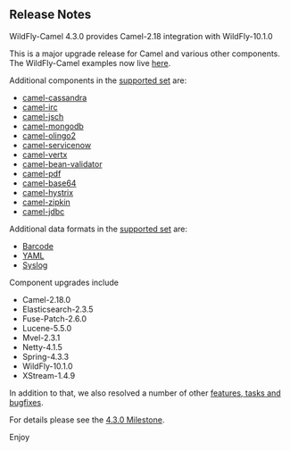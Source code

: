 Release Notes
-------------------

WildFly-Camel 4.3.0 provides Camel-2.18 integration with WildFly-10.1.0

This is a major upgrade release for Camel and various other components. The WildFly-Camel examples now live [here](https://github.com/wildfly-extras/wildfly-camel-examples).

Additional components in the [supported set](http://wildflyext.gitbooks.io/wildfly-camel/content/components) are:

* [camel-cassandra](http://wildflyext.gitbooks.io/wildfly-camel/content/components/camel-cassandra.html)
* [camel-irc](http://wildflyext.gitbooks.io/wildfly-camel/content/components/camel-irc.html)
* [camel-jsch](http://wildflyext.gitbooks.io/wildfly-camel/content/components/camel-jsch.html)
* [camel-mongodb](http://wildflyext.gitbooks.io/wildfly-camel/content/components/camel-mongodb.html)
* [camel-olingo2](http://wildflyext.gitbooks.io/wildfly-camel/content/components/camel-olingo2.html)
* [camel-servicenow](http://wildflyext.gitbooks.io/wildfly-camel/content/components/camel-servicenow.html)
* [camel-vertx](http://wildflyext.gitbooks.io/wildfly-camel/content/components/camel-vertx.html)
* [camel-bean-validator](http://wildflyext.gitbooks.io/wildfly-camel/content/components/camel-bean-validator.html)
* [camel-pdf](http://wildflyext.gitbooks.io/wildfly-camel/content/components/camel-pdf.html)
* [camel-base64](http://wildflyext.gitbooks.io/wildfly-camel/content/components/camel-base64.html)
* [camel-hystrix](http://wildflyext.gitbooks.io/wildfly-camel/content/components/camel-hystrix.html)
* [camel-zipkin](http://wildflyext.gitbooks.io/wildfly-camel/content/components/camel-zipkin.html)
* [camel-jdbc](http://wildflyext.gitbooks.io/wildfly-camel/content/components/camel-jdbc.html)

Additional data formats in the [supported set](https://wildflyext.gitbooks.io/wildfly-camel/content/dataformats) are:

* [Barcode](http://camel.apache.org/barcode-data-format.html)
* [YAML](http://camel.apache.org/yaml-data-format.html)
* [Syslog](http://camel.apache.org/syslog.html)

Component upgrades include

* Camel-2.18.0
* Elasticsearch-2.3.5
* Fuse-Patch-2.6.0
* Lucene-5.5.0
* Mvel-2.3.1
* Netty-4.1.5
* Spring-4.3.3
* WildFly-10.1.0
* XStream-1.4.9

In addition to that, we also resolved a number of other [features, tasks and bugfixes](https://github.com/wildfly-extras/wildfly-camel/blob/master/docs/Changelog.md).

For details please see the [4.3.0 Milestone](https://github.com/wildfly-extras/wildfly-camel/issues?q=milestone%3A4.3.0).

Enjoy
